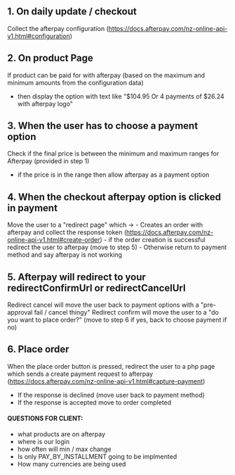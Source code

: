 ## 1. On daily update / checkout

Collect the afterpay configuration (https://docs.afterpay.com/nz-online-api-v1.html#configuration)

## 2. On product Page

If product can be paid for with afterpay (based on the maximum and minimum amounts from the configuration data)
- then display the option with text like "$104.95 Or 4 payments of $26.24 with afterpay logo"

## 3. When the user has to choose a payment option

Check if the final price is between the minimum and maximum ranges for Afterpay (provided in step 1)
- if the price is in the range then allow afterpay as a payment option

## 4. When the checkout afterpay option is clicked in payment

Move the user to a "redirect page" which ->
    - Creates an order with afterpay and collect the response token (https://docs.afterpay.com/nz-online-api-v1.html#create-order)
    - if the order creation is successful redirect the user to afterpay (move to step 5)
    - Otherwise return to payment method and say afterpay is not working

## 5. Afterpay will redirect to your redirectConfirmUrl or redirectCancelUrl

Redirect cancel will move the user back to payment options with a "pre-approval fail / cancel thingy"
Redirect confirm will move the user to a "do you want to place order?" (move to step 6 if yes, back to choose payment if no)

## 6. Place order

When the place order button is pressed, redirect the user to a php page which sends a create payment request to afterpay (https://docs.afterpay.com/nz-online-api-v1.html#capture-payment)
 - If the response is declined (move user back to payment method)
 - If the response is accepted move to order completed


#### QUESTIONS FOR CLIENT:
- what products are on afterpay
- where is our login
- how often will min / max change
- Is only PAY_BY_INSTALLMENT going to be implmented
- How many currencies are being used

